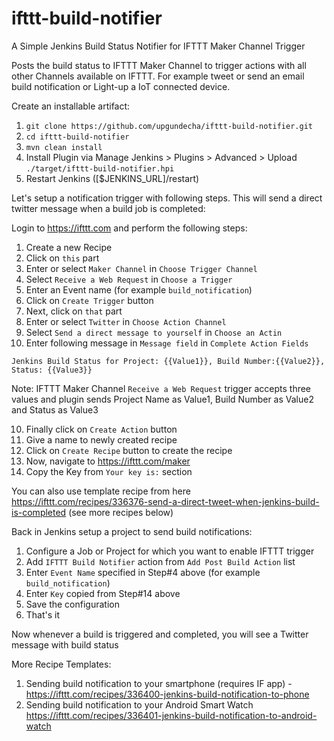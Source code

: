 ifttt-build-notifier
===================
A Simple Jenkins Build Status Notifier for IFTTT Maker Channel Trigger

Posts the build status to IFTTT Maker Channel to trigger actions with all other Channels available on IFTTT. For example tweet or send an email build notification or Light-up a IoT connected device.

Create an installable artifact:

1. `git clone https://github.com/upgundecha/ifttt-build-notifier.git`
2. `cd ifttt-build-notifier`
3. `mvn clean install`
4. Install Plugin via Manage Jenkins > Plugins > Advanced > Upload ```./target/ifttt-build-notifier.hpi```
5. Restart Jenkins ([$JENKINS_URL]/restart)

Let's setup a notification trigger with following steps. This will send a direct twitter message when a build job is completed:

Login to https://ifttt.com and perform the following steps:

1. Create a new Recipe
2. Click on `this` part
2. Enter or select `Maker Channel` in `Choose Trigger Channel` 
3. Select `Receive a Web Request` in `Choose a Trigger`
4. Enter an Event name (for example `build_notification`)
5. Click on `Create Trigger` button
6. Next, click on `that` part
7. Enter or select `Twitter` in `Choose Action Channel`
8. Select `Send a direct message to yourself` in `Choose an Actin`
9. Enter following message in `Message field` in `Complete Action Fields`
```
Jenkins Build Status for Project: {{Value1}}, Build Number:{{Value2}}, Status: {{Value3}} 
```
Note: IFTTT Maker Channel `Receive a Web Request` trigger accepts three values and plugin sends Project Name as Value1, Build Number as Value2 and Status as Value3

10. Finally click on `Create Action` button
11. Give a name to newly created recipe
12. Click on `Create Recipe` button to create the recipe
13. Now, navigate to https://ifttt.com/maker
14. Copy the Key from `Your key is:` section

You can also use template recipe from here https://ifttt.com/recipes/336376-send-a-direct-tweet-when-jenkins-build-is-completed
(see more recipes below)

Back in Jenkins setup a project to send build notifications:

1. Configure a Job or Project for which you want to enable IFTTT trigger
2. Add `IFTTT Build Notifier` action from `Add Post Build Action` list
3. Enter `Event Name` specified in Step#4 above (for example `build_notification`)
4. Enter `Key` copied from Step#14 above
3. Save the configuration
4. That's it
   
Now whenever a build is triggered and completed, you will see a Twitter message with build status

More Recipe Templates:
1. Sending build notification to your smartphone (requires IF app) - https://ifttt.com/recipes/336400-jenkins-build-notification-to-phone
2. Sending build notification to your Android Smart Watch https://ifttt.com/recipes/336401-jenkins-build-notification-to-android-watch
